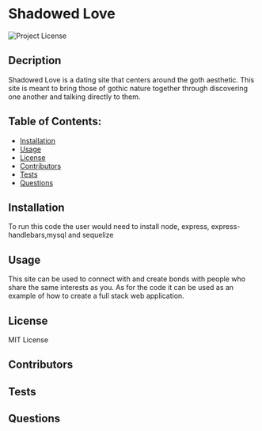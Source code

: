 # Shadowed Love

![Project License](https://img.shields.io/badge/License-MIT-red)  
## Decription
  Shadowed Love is a dating site that centers around the goth aesthetic. This site is meant to bring those of gothic nature together through discovering one another and talking directly to them.
  ## Table of Contents:
  - [Installation](#installation)
  - [Usage](#usage)
  - [License](#license)
  - [Contributors](#contributors)
  - [Tests](#tests)
  - [Questions](#questions)
## Installation
  To run this code the user would need to install node, express, express-handlebars,mysql and sequelize

## Usage
  This site can be used to connect with and create bonds with people who share the same interests as you. As for the code it can be used as an example of how to create a full stack web application.
  
## License
  MIT License
  
## Contributors

  
## Tests
 
  
## Questions


